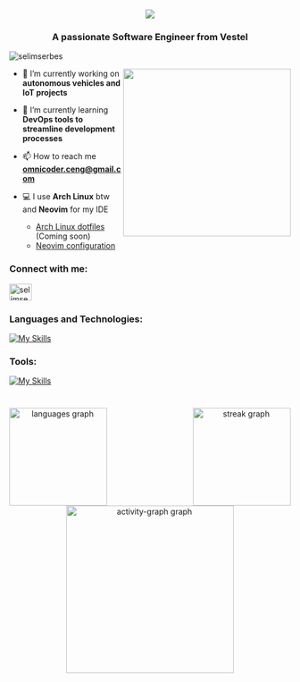 <h1 align="center">
    <img src="https://readme-typing-svg.herokuapp.com/?font=Righteous&color=00A450&size=35&center=true&vCenter=true&width=500&height=70&duration=4000&lines=Hi+There!;+I%27m+Selim+Serbes!;" />
</h1>

<h3 align="center">A passionate Software Engineer from Vestel</h3>
<p align="left"> <img src="https://komarev.com/ghpvc/?username=selimserbes&label=Profile%20views&color=0e75b6&style=flat" alt="selimserbes" /> </p>
<img src="https://media.giphy.com/media/v1.Y2lkPTc5MGI3NjExdWtkcWU1YmpnbXVsMWxlNTJoanZ4NzBjaHhxYTFqa2dtNnZnNnBseSZlcD12MV9pbnRlcm5hbF9naWZfYnlfaWQmY3Q9Zw/2IudUHdI075HL02Pkk/giphy.gif" width="300px" align="right" alt="">

- 🔭 I’m currently working on **autonomous vehicles and IoT projects**

- 🌱 I’m currently learning **DevOps tools to streamline development processes**

- 📫 How to reach me **omnicoder.ceng@gmail.com**

- 💻 I use **Arch Linux** btw and **Neovim** for my IDE
  - <a href="#">Arch Linux dotfiles</a> (Coming soon)
  - [Neovim configuration](https://github.com/selimserbes/nvim-for-windows)

<h3 align="left">Connect with me:</h3>
<p align="left">
<a href="https://linkedin.com/in/selimserbes" target="blank"><img align="center" src="https://raw.githubusercontent.com/rahuldkjain/github-profile-readme-generator/master/src/images/icons/Social/linked-in-alt.svg" alt="selimserbes" height="30" width="40" /></a>
</p>

<h3 align="left">Languages and Technologies:</h3>

[![My Skills](https://skillicons.dev/icons?i=go,rust,py,nextjs,postgres,electron,react,ts,js,html,css,tailwind,qt,lua,wasm&perline=18)](https://skillicons.dev)

<h3 align="left">Tools:</h3>

[![My Skills](https://skillicons.dev/icons?i=aws,docker,kubernetes,jenkins,linux,arch,neovim,bash,powershell,github,git,postman,notion,obsidian,raspberrypi&perline=18)](https://skillicons.dev)

###

<h1 align="left"></h1>

###

<div align="center">  
  <img src="https://github-readme-stats.vercel.app/api/top-langs?username=selimserbes&locale=en&hide_title=false&layout=compact&card_width=320&langs_count=5&theme=vue-dark&hide_border=false&order=2" align="left" height="175" alt="languages graph"  />
  <img src="https://streak-stats.demolab.com?user=selimserbes&locale=en&mode=daily&theme=vue-dark&hide_border=false&border_radius=5&order=3" align="right" height="175" alt="streak graph"  />
  <img src="https://github-readme-activity-graph.vercel.app/graph?username=selimserbes&radius=16&theme=vue&area=true&order=5" height="300" alt="activity-graph graph"  />
</div>
